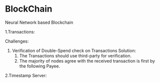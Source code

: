 # BlockChain
Neural Network based Blockchain


1.Transactions:

Challenges:
1. Verification of Double-Spend check on Transactions
Solution: 
    1. The Transactions should use third-party for verification.
    2. The majority of nodes agree with the received transaction is first by the following Payee. 

2.Timestamp Server:


